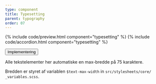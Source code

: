 ```yaml
---
type: component
title: Typesetting
parent: typography
order: 07
---
```


<!-- Typsetting section begin -->

{% include code/preview.html component="typesetting" %}
{% include code/accordion.html component="typesetting" %}
<div class="accordion-bordered">
  <button class="button-unstyled accordion-button"
      aria-expanded="false" aria-controls="typesetting-docs-tech">
    Implementering
  </button>
  <div id="typesetting-docs-tech" aria-hidden="true" class="accordion-content">
    <p>Alle tekstelementer her automatiske en max-bredde på 75 karaktere.</p>
    <p>Bredden er styret af variablen <code>$text-max-width</code> in <code>src/stylesheets/core/<wbr>_variables.scss</code>.</p>
  </div>
</div>